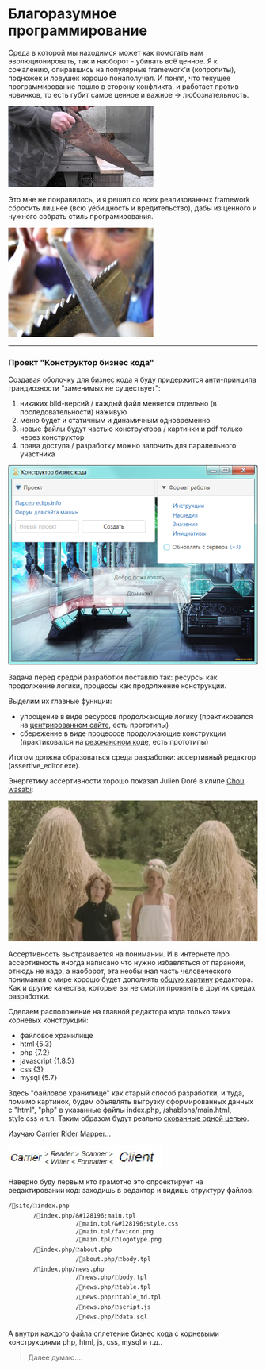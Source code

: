 # Благоразумное программирование

Среда в которой мы находимся может как помогать нам эволюционировать, так и наоборот - убивать всё ценное. Я к сожалению, опиравшись на популярные framework'и (копролиты), подножек и ловушек хорошо понаполучал. И понял, что текущее программирование пошло в сторону конфликта, и работает против новичков, то есть губит самое ценное и важное -> любознательность.

![](./Картинки/Тупая%20пила.jpg)

Это мне не понравилось, и я решил со всех реализованных framework сбросить лишнее (всю уёбищность и вредительство), дабы из ценного и нужного собрать стиль програмирования.
 
![](./Картинки/Заточка%20пилы.jpg)

--------------------------------------------
### Проект "Конструктор бизнес кода"

Создавая оболочку для <a href="./Прототипы/Бизнес код/README.md">бизнес кода</a> я буду придержится анти-принципа грандиозности "заменимых не существует": 

1. никаких bild-версий / каждый файл меняется отдельно (в последовательности) наживую
2. меню будет и статичным и динамичным одновременно
3. новые файлы будут частью конструктора / картинки и pdf только через конструктор
4. права доступа / разработку можно залочить для паралельного участника

![](./Картинки/wiew-3.png)

Задача перед средой разработки поставлю так: ресурсы как продолжение логики, процессы как продолжение конструкции.

Выделим их главные функции:

- упрощение в виде ресурсов продолжающие логику (практиковался на <a href="https://github.com/botogame/programming.prudence/blob/main/%D0%9F%D1%80%D0%BE%D1%82%D0%BE%D1%82%D0%B8%D0%BF%D1%8B/%D0%A6%D0%B5%D0%BD%D1%82%D1%80%D0%B8%D1%80%D0%BE%D0%B2%D0%B0%D0%BD%D0%BD%D1%8B%D0%B9%20%D1%81%D0%B0%D0%B9%D1%82/README.md">центрированном сайте</a>, есть прототипы)
- сбережение в виде процессов продолжающие конструкции (практиковался на <a href="https://github.com/botogame/programming.prudence/blob/main/%D0%9F%D1%80%D0%BE%D1%82%D0%BE%D1%82%D0%B8%D0%BF%D1%8B/%D0%A0%D0%B5%D0%B7%D0%BE%D0%BD%D0%B0%D0%BD%D1%81%D0%BD%D1%8B%D0%B9%20%D0%BA%D0%BE%D0%B4/README.md">резонансном коде</a>, есть прототипы)

Итогом должна образоваться среда разработки: ассертивный редактор (assertive_editor.exe).

Энергетику ассертивности хорошо показал Julien Doré в клипе <a href="https://www.youtube.com/watch?v=PtLPKvK4jv8&list=RDEMarcVqr-c-Xn4Wqnoz88aVw&index=2">Chou wasabi</a>: 

![](./Картинки/75044-1537879262.webp)

Ассертивность выстраивается на понимании. И в интернете про ассертивность иногда написано что нужно избавляться от паранойи, отнюдь не надо, а наоборот, эта необычная часть человеческого понимания о мире хорошо будет дополнять <a href="https://www.youtube.com/watch?v=KDXOzr0GoA4&list=RDEMarcVqr-c-Xn4Wqnoz88aVw&index=4">общую картину</a> редактора. Как и другие качества, которые вы не смогли проявить в других средах разработки.

Сделаем расположение на главной редактора кода только таких корневых конструкций:

- файловое хранилище
- html {5.3}
- php {7.2}
- javascript {1.8.5}
- css {3}
- mysql {5.7}

Здесь "файловое хранилище" как старый способ разработки, и туда, помимо картинок, будем объявлять выгрузку сформированных данных с "html", "php" в указанные файлы index.php, /shablons/main.html, style.css и т.п. Таким образом будут реально <a href="https://youtu.be/0J1fKBxK9Wc?t=101">скованные одной цепью</a>.

Изучаю Carrier Rider Mapper... 

![](./Картинки/1675430645_bogatyr-club-p-nebesnii-korabl-krasivii-fon-49.jpg)

Наверно буду первым кто грамотно это спроектирует на редактировании код: заходишь в редактор и видишь структуру файлов:

```
/📁site/🗅index.php
       /📁index.php/&#128196;main.tpl
                   /📁main.tpl/&#128196;style.css
                   /📁main.tpl/favicon.png
                   /📁main.tpl/🗅logotype.png
       /📁index.php/🗅about.php
                   /📁about.php/🗅body.tpl
       /📁index.php/news.php
                   /📁news.php/🗅body.tpl
                   /📁news.php/🗅table.tpl
                   /📁news.php/🗅table_td.tpl
                   /📁news.php/🗅script.js
                   /📁news.php/🗅data.sql
```

А внутри каждого файла сплетение бизнес кода с корневыми конструкциями php, html, js, css, mysql и т.д..

> Далее думаю....
